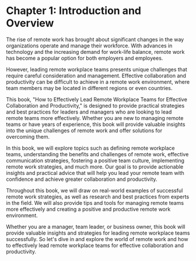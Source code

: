Chapter 1: Introduction and Overview
====================================

The rise of remote work has brought about significant changes in the way organizations operate and manage their workforce. With advances in technology and the increasing demand for work-life balance, remote work has become a popular option for both employers and employees.

However, leading remote workplace teams presents unique challenges that require careful consideration and management. Effective collaboration and productivity can be difficult to achieve in a remote work environment, where team members may be located in different regions or even countries.

This book, "How to Effectively Lead Remote Workplace Teams for Effective Collaboration and Productivity," is designed to provide practical strategies and best practices for leaders and managers who are looking to lead remote teams more effectively. Whether you are new to managing remote teams or have years of experience, this book will provide valuable insights into the unique challenges of remote work and offer solutions for overcoming them.

In this book, we will explore topics such as defining remote workplace teams, understanding the benefits and challenges of remote work, effective communication strategies, fostering a positive team culture, implementing remote work strategies, and much more. Our goal is to provide actionable insights and practical advice that will help you lead your remote team with confidence and achieve greater collaboration and productivity.

Throughout this book, we will draw on real-world examples of successful remote work strategies, as well as research and best practices from experts in the field. We will also provide tips and tools for managing remote teams more effectively and creating a positive and productive remote work environment.

Whether you are a manager, team leader, or business owner, this book will provide valuable insights and strategies for leading remote workplace teams successfully. So let's dive in and explore the world of remote work and how to effectively lead remote workplace teams for effective collaboration and productivity.
